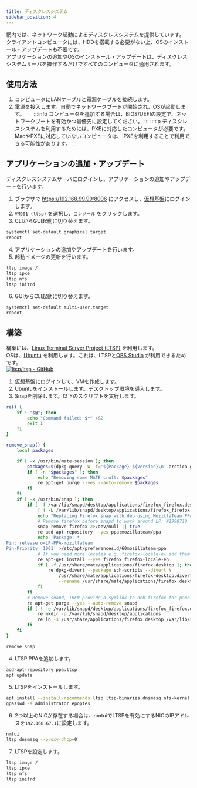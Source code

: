 ```yaml
---
title: ディスクレスシステム
sidebar_position: 4
---
```

網内では、ネットワーク起動によるディスクレスシステムを提供しています。  
クライアントコンピュータには、HDDを搭載する必要がない上、OSのインストール・アップデートも不要です。  
アプリケーションの追加やOSのインストール・アップデートは、ディスクレスシステムサーバを操作するだけですべてのコンピュータに適用されます。  

## 使用方法
1. コンピュータにLANケーブルと電源ケーブルを接続します。
2. 電源を投入します。自動でネットワークブートが開始され、OSが起動します。　　
:::info
コンピュータを追加する場合は、BIOS/UEFIの設定で、ネットワークブートを有効かつ最優先に設定してください。
:::
:::tip
ディスクレスシステムを利用するためには、PXEに対応したコンピュータが必要です。  
MacやPXEに対応していないコンピュータは、iPXEを利用することで利用できる可能性があります。
:::

## アプリケーションの追加・アップデート
ディスクレスシステムサーバにログインし、アプリケーションの追加やアップデートを行います。
1. ブラウザで https://192.168.99.99:8006 にアクセスし、[仮想基盤](/service/virtualization)にログインします。
2. `VM901 (ltsp)` を選択し、`コンソール` をクリックします。  
3. CLIからGUI起動に切り替えます。  
```bash
systemctl set-default graphical.target
reboot
```
4. アプリケーションの追加やアップデートを行います。
5. 起動イメージの更新を行います。  
```bash
ltsp image /
ltsp ipxe
ltsp nfs
ltsp initrd
```
6. GUIからCLI起動に切り替えます。  
```bash
systemctl set-default multi-user.target
reboot
```

## 構築
構築には、[Linux Terminal Server Project (LTSP)](https://ltsp.org/) を利用します。  
OSは、[Ubuntu](https://ubuntu.com/) を利用します。これは、LTSPと[OBS Studio](https://obsproject.com/) が利用できるためです。  
[![ltsp/ltsp - GitHub](https://gh-card.dev/repos/ltsp/ltsp.svg?fullname=)](https://github.com/ltsp/ltsp)  
1. [仮想基盤](/service/virtualization)にログインして、VMを作成します。
2. Ubuntuをインストールします。デスクトップ環境を導入します。
3. Snapを削除します。以下のスクリプトを実行します。  
```bash
re() {
    if ! "$@"; then
        echo "Command failed: $*" >&2
        exit 1
    fi
}

remove_snap() {
    local packages

    if [ -x /usr/bin/mate-session ]; then
        packages=$(dpkg-query -W -f='${Package} ${Version}\n' arctica-greeter-guest-session ayatana-indicator-application evolution-common indicator-application mate-hud 2>/dev/null | awk '$2 { print $1 }') || true
        if [ -n "$packages" ]; then
            echo "Removing some MATE cruft: $packages"
            re apt-get purge --yes --auto-remove $packages
        fi
    fi
    if [ -x /usr/bin/snap ]; then
        if [ -f /var/lib/snapd/desktop/applications/firefox_firefox.desktop ] &&
            [ ! -L /var/lib/snapd/desktop/applications/firefox_firefox.desktop ]; then
            echo "Replacing Firefox snap with deb using MozillaTeam PPA"
            # Remove firefox before snapd to work around LP: #1998710
            snap remove firefox 2>/dev/null || true
            re add-apt-repository --yes ppa:mozillateam/ppa
            echo 'Package: *
Pin: release o=LP-PPA-mozillateam
Pin-Priority: 1001' >/etc/apt/preferences.d/60mozillateam-ppa
            # If you need more locales e.g. firefox-locale-el add them in this line
            re apt-get install --yes firefox firefox-locale-en
            if [ -f /usr/share/mate/applications/firefox.desktop ]; then
                re dpkg-divert --package sch-scripts --divert \
                    /usr/share/mate/applications/firefox-desktop.diverted \
                    --rename /usr/share/mate/applications/firefox.desktop
            fi
        fi
        # Remove snapd, THEN provide a symlink to deb firefox for panels etc
        re apt-get purge --yes --auto-remove snapd
        if [ ! -e /var/lib/snapd/desktop/applications/firefox_firefox.desktop ]; then
            re mkdir -p /var/lib/snapd/desktop/applications
            re ln -s /usr/share/applications/firefox.desktop /var/lib/snapd/desktop/applications/firefox_firefox.desktop
        fi
    fi
}

remove_snap
```
4. LTSP PPAを追加します。  
```bash
add-apt-repository ppa:ltsp
apt update
```
5. LTSPをインストールします。  
```bash
apt install --install-recommends ltsp ltsp-binaries dnsmasq nfs-kernel-server openssh-server squashfs-tools ethtool net-tools epoptes
gpasswd -a administrator epoptes
```
6. 2つ以上のNICが存在する場合は、nmtuiでLTSPを有効にするNICのIPアドレスを`192.168.67.1`に設定します。
```bash
nmtui
ltsp dnsmasq --proxy-dhcp=0
```
7. LTSPを設定します。  
```bash
ltsp image /
ltsp ipxe
ltsp nfs
ltsp initrd
```